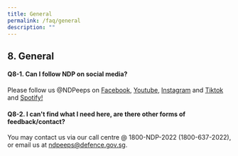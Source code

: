 ```yaml
---
title: General
permalink: /faq/general
description: ""
---
```

## 8. General

#### Q8-1. Can I follow NDP on social media? 
Please follow us @NDPeeps on [Facebook](https://www.facebook.com/NDPeeps), [Youtube](https://www.youtube.com/user/NDPeeps), [Instagram](https://www.instagram.com/ndpeeps/?hl=en) and [Tiktok](https://www.tiktok.com/@ndpeeps?lang=en) and [Spotify!](https://open.spotify.com/artist/1BhtFoW6keQNCZBQEDFmmT)


#### Q8-2. I can't find what I need here, are there other forms of feedback/contact?
You may contact us via our call centre @ 1800-NDP-2022 (1800-637-2022), or email us at ndpeeps@defence.gov.sg.